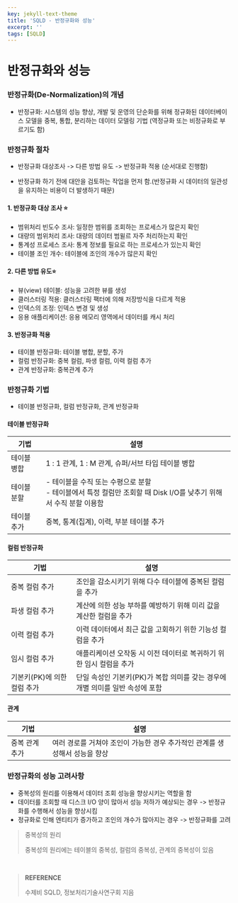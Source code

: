 ```yaml
---
key: jekyll-text-theme
title: 'SQLD - 반정규화와 성능'
excerpt: ''
tags: [SQLD]
---
```




# 반정규화와 성능

### 반정규화(De-Normalization)의 개념

* 반정규화: 시스템의 성능 향상, 개발 및 운영의 단순화를 위해 정규화된 데이터베이스 모델을 중복, 통합, 분리하는 데이터 모델링 기법 (역정규화 또는 비정규화로 부르기도 함)

### 반정규화 절차

* 반정규화 대상조사 -> 다른 방법 유도 -> 반정규화 적용 (순서대로 진행함)

* 반정규화 하기 전에 대안을 검토하는 작업을 먼저 함.(반정규화 시 데이터의 일관성을 유지하는 비용이 더 발생하기 때문)

#### 1. 반정규화 대상 조사 :star:

* 범위처리 빈도수 조사: 일정한 범위를 조회하는 프로세스가 많은지 확인
* 대량의 범위처리 조사: 대량의 데이터 범윌르 자주 처리하는지 확인
* 통계성 프로세스 조사: 통계 정보를 필요로 하는 프로세스가 있는지 확인
* 테이블 조인 개수: 테이블에 조인의 개수가 많은지 확인

#### 2. 다른 방법 유도:star:

* 뷰(view) 테이블: 성능을 고려한 뷰를 생성
* 클러스터링 적용: 클러스터링 팩터에 의해 저장방식을 다르게 적용
* 인덱스의 조정: 인덱스 변경 및 생성
* 응용 애플리케이션: 응용 메모리 영역에서 데이터를 캐시 처리

#### 3. 반정규화 적용

* 테이블 반정규화: 테이블 병합, 분할, 주가
* 컬럼 반정규화: 중복 컬럼, 파생 컬럼, 이력 컬럼 추가
* 관계 반정규화: 중복관계 추가

### 반정규화 기법

* 테이블 반정규화, 컬럼 반정규화, 관계 반정규화

#### 테이블 반정규화

| 기법        | 설명                                                         |
| ----------- | ------------------------------------------------------------ |
| 테이블 병합 | 1 : 1 관계, 1 : M 관계, 슈퍼/서브 타입 테이블 병합           |
| 테이블 분할 | - 테이블을 수직 또는 수평으로 분할<br/>- 테이블에서 특정 컬럼만 조회할 때 Disk I/O를 낮추기 위해서 수직 분할 이용함 |
| 테이블 추가 | 중복, 통계(집계), 이력, 부분 테이블 추가                     |

#### 컬럼 반정규화

| 기법                        | 설명                                                         |
| --------------------------- | ------------------------------------------------------------ |
| 중복 컬럼 추가              | 조인을 감소시키기 위해 다수 테이블에 중복된 컬럼을 추가      |
| 파생 컬럼 추가              | 계산에 의한 성능 부하를 예방하기 위해 미리 값을 계산한 컬럼을 추가 |
| 이력 컬럼 추가              | 이력 데이터에서 최근 값을 고회하기 위한 기능성 컬럼을 추가   |
| 임시 컬럼 추가              | 애플리케이션 오작동 시 이전 데이터로 복귀하기 위한 임시 컬럼을 추가 |
| 기본키(PK)에 의한 컬럼 추가 | 단일 속성인 기본키(PK)가 복합 의미를 갖는 경우에 개별 의미를 일반 속성에 포함 |

#### 관계

| 기법           | 설명                                                         |
| -------------- | ------------------------------------------------------------ |
| 중복 관계 추가 | 여러 경로를 거쳐야 조인이 가능한 경우 추가적인 관계를 생성해서 성능을 향상 |

### 반정규화의 성능 고려사항

* 중복성의 원리를 이용해서 데이터 조회 성능을 향상시키는 역할을 함
* 데이터를 조회할 때 디스크 I/O 양이 많아서 성능 저하가 예상되는 경우 -> 반정규화를 수행해서 성능을 향상시킴
* 정규화로 인해 엔티티가 증가하고 조인의 개수가 많아지는 경우 -> 반정규화를 고려

> 중복성의 원리
>
> 중복성의 원리에는 테이블의 중복성, 컬럼의 중복성, 관계의 중복성이 있음

<br/>

> **REFERENCE**
>
> 수제비 SQLD,  정보처리기술사연구회 지음
